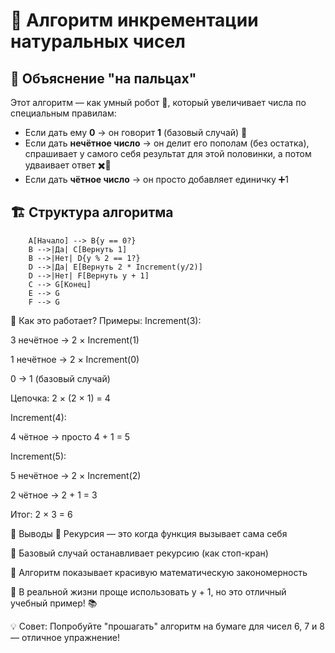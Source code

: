 # 🔢 Алгоритм инкрементации натуральных чисел

## 🧠 Объяснение "на пальцах"

Этот алгоритм — как умный робот 🤖, который увеличивает числа по специальным правилам:

- Если дать ему **0** → он говорит **1** (базовый случай) 🎯
- Если дать **нечётное число** → он делит его пополам (без остатка), спрашивает у самого себя результат для этой половинки, а потом удваивает ответ ✖️🔁
- Если дать **чётное число** → он просто добавляет единичку ➕1

## 🏗️ Структура алгоритма

```
    A[Начало] --> B{y == 0?}
    B -->|Да| C[Вернуть 1]
    B -->|Нет| D{y % 2 == 1?}
    D -->|Да| E[Вернуть 2 * Increment(y/2)]
    D -->|Нет| F[Вернуть y + 1]
    C --> G[Конец]
    E --> G
    F --> G
```

🧪 Как это работает? Примеры:
Increment(3):

3 нечётное → 2 × Increment(1)

1 нечётное → 2 × Increment(0)

0 → 1 (базовый случай)

Цепочка: 2 × (2 × 1) = 4

Increment(4):

4 чётное → просто 4 + 1 = 5

Increment(5):

5 нечётное → 2 × Increment(2)

2 чётное → 2 + 1 = 3

Итог: 2 × 3 = 6

🎯 Выводы
🔹 Рекурсия — это когда функция вызывает сама себя

🔹 Базовый случай останавливает рекурсию (как стоп-кран)

🔹 Алгоритм показывает красивую математическую закономерность

🔹 В реальной жизни проще использовать y + 1, но это отличный учебный пример! 📚

💡 Совет: Попробуйте "прошагать" алгоритм на бумаге для чисел 6, 7 и 8 — отличное упражнение!